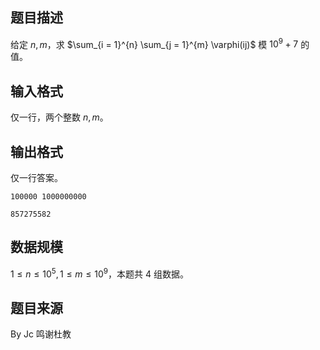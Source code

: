 ## 题目描述

给定 $n,m$，求 $\sum_{i = 1}^{n} \sum_{j = 1}^{m} \varphi(ij)$ 模 $10^9+7$ 的值。

## 输入格式

仅一行，两个整数 $n,m$。

## 输出格式

仅一行答案。

```input1
100000 1000000000
```
```output1
857275582
```

## 数据规模

$1\le n \le 10^5,1\le m \le 10^9$，本题共 4 组数据。

## 题目来源

By Jc 鸣谢杜教
